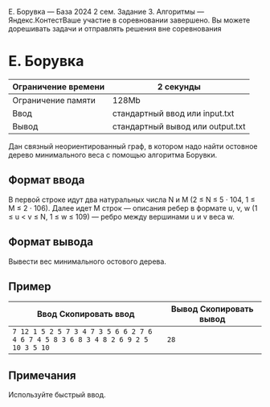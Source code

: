 E. Борувка — База 2024 2 сем. Задание 3. Алгоритмы — Яндекс.КонтестВаше участие в соревновании завершено. Вы можете дорешивать задачи и отправлять решения вне соревнования

# E. Борувка

| Ограничение времени | 2 секунды                        |
| ------------------- | -------------------------------- |
| Ограничение памяти  | 128Mb                            |
| Ввод                | стандартный ввод или input.txt   |
| Вывод               | стандартный вывод или output.txt |

Дан связный неориентированный граф, в котором надо найти остовное дерево минимального веса с помощью алгоритма Борувки.

## Формат ввода

В первой строке идут два натуральных числа N и M (2 ≤ N ≤ 5 ⋅ 104, 1 ≤ M ≤ 2 ⋅ 106). Далее идет M строк — описания ребер в формате u, v, w (1 ≤ u \< v ≤ N, 1 ≤ w ≤ 109) — ребро между вершинами u и v веса w.

## Формат вывода

Вывести вес минимального остового дерева.

## Пример

| Ввод Скопировать ввод                                                             | Вывод Скопировать вывод |
| --------------------------------------------------------------------------------- | ----------------------- |
| `7 12 1 5 2 5 7 3 4 7 3 5 6 6 2 7 6 4 6 7 4 5 8 3 6 8 3 4 8 2 6 9 2 5 10 3 5 10 ` | `28 `                   |

## Примечания

Используйте быстрый ввод.
